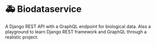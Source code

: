 # 🚑 Biodataservice
A Django REST API with a GraphQL endpoint for biological data. Also a playground to learn Django REST framework and GraphQL through a realistic project. 
